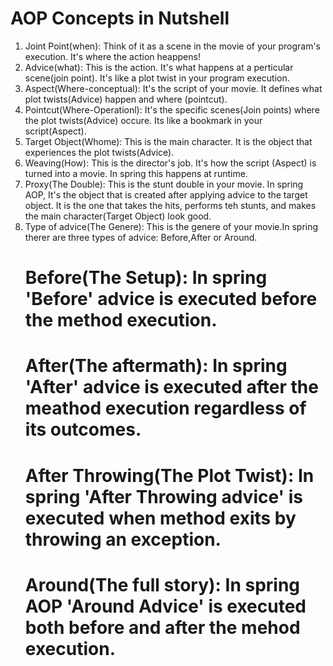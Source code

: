 # AOP Concepts in Nutshell
1. Joint Point(when): Think of it as a scene in the movie of your program's execution. It's where the action heappens!
2. Advice(what): This is the action. It's what happens at a perticular scene(join point). It's like a plot twist in your program execution.
3. Aspect(Where-conceptual): It's the script of your movie. It defines what plot twists(Advice) happen and where (pointcut).
4. Pointcut(Where-Operationl): It's the specific scenes(Join points) where the plot twists(Advice) occure. Its like a bookmark in your script(Aspect).
5. Target Object(Whome): This is the main character. It is the object that experiences the plot twists(Advice).
6. Weaving(How): This is the director's job. It's how the script (Aspect) is turned into a movie. In spring this happens at runtime.
7. Proxy(The Double): This is the stunt double in your movie. In spring AOP, It's the object that is created after applying advice to the target object. It is the one that takes the hits, performs teh stunts, and makes the main character(Target Object) look good.
8. Type of advice(The Genere): This is the genere of your movie.In spring therer are three types of advice: Before,After or Around.
    # Before(The Setup): In spring 'Before' advice is executed before the method execution.
    # After(The aftermath): In spring 'After' advice is executed after the meathod execution regardless of its outcomes.
    # After Throwing(The Plot Twist): In spring 'After Throwing advice' is executed when method exits by throwing an exception.
    # Around(The full story): In spring AOP 'Around Advice' is executed both before and after the mehod execution.
   
